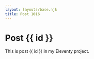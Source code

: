 ```yaml
---
layout: layouts/base.njk
title: Post 1016
---
```


# Post {{ id }}

This is post {{ id }} in my Eleventy project.
